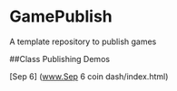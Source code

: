 # GamePublish
A template repository to publish games

##Class Publishing Demos


[Sep 6] (www.Sep 6 coin dash/index.html)
  
